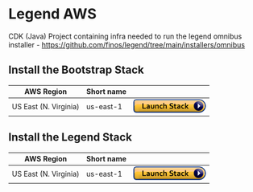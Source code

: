 # Legend AWS

CDK (Java) Project containing infra needed to run the legend omnibus installer - https://github.com/finos/legend/tree/main/installers/omnibus

## Install the Bootstrap Stack

| AWS Region | Short name | |
| -- | -- | -- |
| US East (N. Virginia) | us-east-1 | [![cloudformation-launch-button](images/cloudformation-launch-stack.png)](https://console.aws.amazon.com/cloudformation/home?region=us-east-1#/stacks/new?stackName=Production&templateURL=https://legend-aws-cfn.s3.amazonaws.com/bootstrap.yaml) |

## Install the Legend Stack

| AWS Region | Short name | |
| -- | -- | -- |
| US East (N. Virginia) | us-east-1 | [![cloudformation-launch-button](images/cloudformation-launch-stack.png)](https://console.aws.amazon.com/cloudformation/home?region=us-east-1#/stacks/new?stackName=Production&templateURL=https://legend-aws-cfn.s3.amazonaws.com/legend.yaml) |